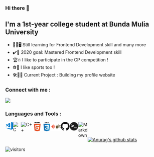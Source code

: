 ### Hi there 👋

## I'm a 1st-year college student at Bunda Mulia University
- 👦🏻🖥️ Still learning for Frontend Development skill and many more
- ✔️🌈 2020 goal: Mastered Frontend Development skill
- 🏆🔥 I like to participate in the CP competition !
- ⚽🏀 I like sports too !
- 🛠👨‍💻 Current Project : Building my profile website

### Connect with me : 
[<img align=left src="https://upload.wikimedia.org/wikipedia/commons/thumb/e/e7/Instagram_logo_2016.svg/1200px-Instagram_logo_2016.svg.png" width= 25px />][instagram]

<br />

### Languages and Tools : 
<img align=left alt="vs code" src="https://raw.githubusercontent.com/github/explore/80688e429a7d4ef2fca1e82350fe8e3517d3494d/topics/visual-studio-code/visual-studio-code.png" width= 25px />
<img align=left alt="C" src="https://www.pngkit.com/png/full/101-1010012_c-programming-icon-c-programming-language-logo.png" width= 25px />
<img align=left alt="C++" src="https://cdn.freebiesupply.com/logos/thumbs/1x/c-logo.png" width= 37px />
<img align=left alt="HTML"src="https://raw.githubusercontent.com/github/explore/80688e429a7d4ef2fca1e82350fe8e3517d3494d/topics/html/html.png" width= 30px />
<img align=left alt="CSS" src="https://raw.githubusercontent.com/github/explore/80688e429a7d4ef2fca1e82350fe8e3517d3494d/topics/css/css.png" width= 30px />
<img align=left alt="Git" src="https://raw.githubusercontent.com/github/explore/80688e429a7d4ef2fca1e82350fe8e3517d3494d/topics/git/git.png" width= 30px />
<img align=left alt="Github" src="https://raw.githubusercontent.com/github/explore/78df643247d429f6cc873026c0622819ad797942/topics/github/github.png" width= 28px />
<img align=left alt="Terminal" src="https://raw.githubusercontent.com/github/explore/80688e429a7d4ef2fca1e82350fe8e3517d3494d/topics/terminal/terminal.png" width= 28px />
<img align=left alt="Markdown" src="https://cdn0.iconfinder.com/data/icons/octicons/1024/markdown-512.png" width= 30px /> 
  
<br /> 

<!--[![Top Langs](https://github-readme-stats.vercel.app/api/top-langs/?username=Lemonide12)](https://github.com/anuraghazra/github-readme-stats)-->

<br />

[![Anurag's github stats](https://github-readme-stats.vercel.app/api?username=Lemonide12)](https://github.com/anuraghazra/github-readme-stats)

![visitors](https://visitor-badge.glitch.me/badge?page_id=Lemonide12.visitor-badge)

[instagram]: https://www.instagram.com/kitbertlau


